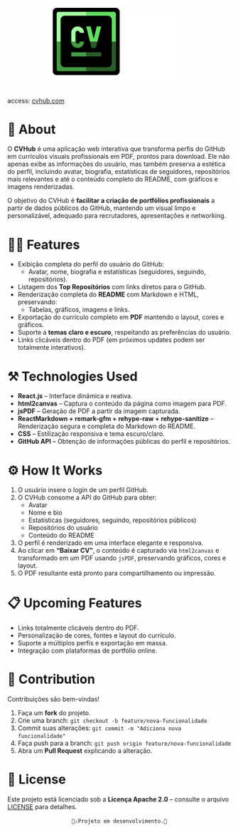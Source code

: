<div align='center'>

<a href='https://cv-hub-jet.vercel.app/'><img src='./src/assets/img/logo-dark.svg' width='300px'></a>
</div>

access: [cvhub.com](https://cv-hub-jet.vercel.app/)

# 📑 About

O **CVHub** é uma aplicação web interativa que transforma perfis do GitHub em currículos visuais profissionais em PDF, prontos para download. Ele não apenas exibe as informações do usuário, mas também preserva a estética do perfil, incluindo avatar, biografia, estatísticas de seguidores, repositórios mais relevantes e até o conteúdo completo do README, com gráficos e imagens renderizadas.  

O objetivo do CVHub é **facilitar a criação de portfólios profissionais** a partir de dados públicos do GitHub, mantendo um visual limpo e personalizável, adequado para recrutadores, apresentações e networking.

# 🧑‍💻 Features

- Exibição completa do perfil do usuário do GitHub:
  - Avatar, nome, biografia e estatísticas (seguidores, seguindo, repositórios).
- Listagem dos **Top Repositórios** com links diretos para o GitHub.
- Renderização completa do **README** com Markdown e HTML, preservando:
  - Tabelas, gráficos, imagens e links.
- Exportação do currículo completo em **PDF** mantendo o layout, cores e gráficos.
- Suporte a **temas claro e escuro**, respeitando as preferências do usuário.
- Links clicáveis dentro do PDF (em próximos updates podem ser totalmente interativos).


# ⚒️ Technologies Used

- **React.js** – Interface dinâmica e reativa.
- **html2canvas** – Captura o conteúdo da página como imagem para PDF.
- **jsPDF** – Geração de PDF a partir da imagem capturada.
- **ReactMarkdown + remark-gfm + rehype-raw + rehype-sanitize** – Renderização segura e completa do Markdown do README.
- **CSS** – Estilização responsiva e tema escuro/claro.
- **GitHub API** – Obtenção de informações públicas do perfil e repositórios.

# ⚙️ How It Works

1. O usuário insere o login de um perfil GitHub.
2. O CVHub consome a API do GitHub para obter:
   - Avatar
   - Nome e bio
   - Estatísticas (seguidores, seguindo, repositórios públicos)
   - Repositórios do usuário
   - Conteúdo do README
3. O perfil é renderizado em uma interface elegante e responsiva.
4. Ao clicar em **“Baixar CV”**, o conteúdo é capturado via `html2canvas` e transformado em um PDF usando `jsPDF`, preservando gráficos, cores e layout.
5. O PDF resultante está pronto para compartilhamento ou impressão.


# 📋 Upcoming Features

- Links totalmente clicáveis dentro do PDF.
- Personalização de cores, fontes e layout do currículo.
- Suporte a múltiplos perfis e exportação em massa.
- Integração com plataformas de portfólio online.


# 👥 Contribution

Contribuições são bem-vindas!  

1. Faça um **fork** do projeto.  
2. Crie uma branch: `git checkout -b feature/nova-funcionalidade`  
3. Commit suas alterações: `git commit -m "Adiciona nova funcionalidade"`  
4. Faça push para a branch: `git push origin feature/nova-funcionalidade`  
5. Abra um **Pull Request** explicando a alteração.


# 📜 License

Este projeto está licenciado sob a **Licença Apache 2.0** – consulte o arquivo [LICENSE](LICENSE) para detalhes.

<div align='center'>

```🚧⚠️Projeto em desenvolvimento.🚧```
</div>
